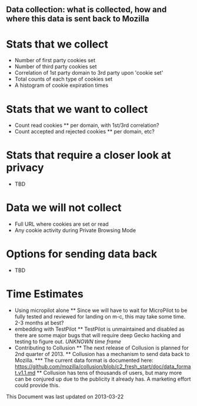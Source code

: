 Data collection: what is collected, how and where this data is sent back to Mozilla
-----------------------------------------------------------------------------------

Stats that we collect
=====================

* Number of first party cookies set
* Number of third party cookies set
* Correlation of 1st party domain to 3rd party upon 'cookie set'
* Total counts of each type of cookies set
* A histogram of cookie expiration times

Stats that we want to collect
=============================

* Count read cookies
** per domain, with 1st/3rd correlation?
* Count accepted and rejected cookies
** per domain, etc?

Stats that require a closer look at privacy
===========================================

* TBD

Data we will not collect
========================

* Full URL where cookies are set or read
* Any cookie activity during Private Browsing Mode

Options for sending data back
=============================

* TBD

Time Estimates
==============

* Using micropilot alone
** Since we will have to wait for MicroPilot to be fully tested and reviewed for landing on m-c, this may take some time. 2-3 months at best?
* embedding with TestPilot
** TestPilot is unmaintained and disabled as there are some major bugs that will require deep Gecko hacking and testing to figure out. *UNKNOWN time frame*
* Contributing to Collusion
** The next release of Collusion is planned for 2nd quarter of 2013.
** Collusion has a mechanism to send data back to Mozilla.
*** The current data format is documented here: https://github.com/mozilla/collusion/blob/c2_fresh_start/doc/data_format.v1.1.md 
** Collusion has tens of thousands of users, but many more can be conjured up due to the publicity it already has. A marketing effort could provide this.


This Document was last updated on 2013-03-22 
